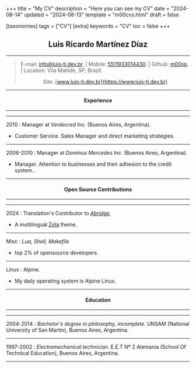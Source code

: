 +++
title = "My CV"
description = "Here you can see my CV"
date = "2024-08-14"
updated = "2024-08-13"
template = "m00cvs.html"
draft = false

[taxonomies]
tags = ["CV"]
[extra]
keywords = "CV"
toc = false
+++

## <center>Luis Ricardo Martínez Díaz</center>

---
>E-mail: <info@luis-ti.dev.br>. | Mobile: [5511933014430](tel:+5511933014430). | Github: [m00sp](https://github.com/m00sp). | Location: Vila Matilde, SP, Brazil. </br> <center>Site: [www.luis-ti.dev.br](https://www.luis-ti.dev.br)</center>
---

#### <center>Experience</center>
-----------
----
2010
:   Manager at *Verdecred Inc.* (Buenos Aires, Argentina).

- Customer Service. Sales Manager and direct marketing strategies.

----
2006-2010
:   Manager at *Dominus Mercedes Inc.* (Buenos Aires, Argentina).

- Manager. Attention to businesses and their adhesion to the credit system..
----

#### <center>Open Source Contributions</center>
----
----
2024
:   Translation's Contributor to *[Abridge](https://github.com/jieiku/abridge),*
- A multilingual [Zola](https://getzola.org) theme.
----

Misc
:   *Lua, Shell, Makefile*
- top 2% of opensource developers.

-----
Linux
:	Alpine.
- My daily operating system is Alpine Linux.
----

#### <center>Education</center>
----
----
2004-2014
:       *Bachelor's degree in philosophy, incomplete.* UNSAM (National University of San Martín), Buenos Aires, Argentina.

----
1997-2002
:       *Electromechanical technician.* E.E.T Nº 2 Alemania (School Of Technical Education), Buenos Aires, Argentina.

----
